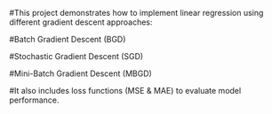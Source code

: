 #This project demonstrates how to implement linear regression using different gradient descent approaches:

#Batch Gradient Descent (BGD)

#Stochastic Gradient Descent (SGD)

#Mini-Batch Gradient Descent (MBGD)

#It also includes loss functions (MSE & MAE) to evaluate model performance.